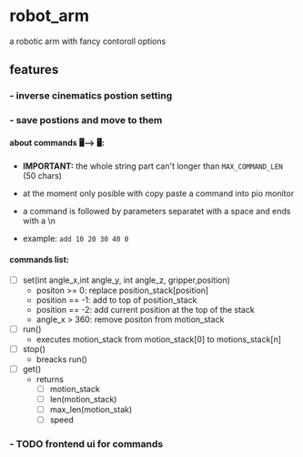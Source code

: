 # robot_arm
a robotic arm with fancy contoroll options

## features
### - inverse cinematics postion setting

### - save postions and move to them
#### about commands 🖥️⟶ 🖥️:
- **IMPORTANT:** the whole string part can't longer than `MAX_COMMAND_LEN` (50 chars)
- at the moment only posible with copy paste a command into pio monitor

- a command is followed by parameters separatet with a space and ends with a \n
- example: `add 10 20 30 40 0`

#### commands list:
- [ ] set(int angle_x,int angle_y, int angle_z, gripper,position)
    - positon >= 0: replace position_stack[position]
    - position == -1: add to top of position_stack
    - position == -2: add current position at the top of the stack
    - angle_x > 360: remove positon from motion_stack
- [ ] run()
    - executes motion_stack from motion_stack[0] to motions_stack[n]
- [ ] stop()
    - breacks run()
- [ ] get()
    - returns
        - [ ] motion_stack
        - [ ] len(motion_stack)
        - [ ] max_len(motion_stak)
        - [ ] speed

### - TODO frontend ui for commands

